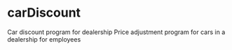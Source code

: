 # carDiscount
Car discount program for dealership
Price adjustment program for cars in a dealership for employees
